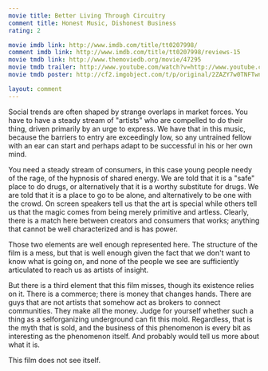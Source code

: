 ```yaml
---
movie title: Better Living Through Circuitry
comment title: Honest Music, Dishonest Business
rating: 2

movie imdb link: http://www.imdb.com/title/tt0207998/
comment imdb link: http://www.imdb.com/title/tt0207998/reviews-15
movie tmdb link: http://www.themoviedb.org/movie/47295
movie tmdb trailer: http://www.youtube.com/watch?v=http://www.youtube.com/watch?v=XUfOi0c5czM
movie tmdb poster: http://cf2.imgobject.com/t/p/original/2ZAZY7w0TNFTwni9BUfGsw5O7ON.jpg

layout: comment
---
```


Social trends are often shaped by strange overlaps in market forces. You have to have a steady stream of "artists" who are compelled to do their thing, driven primarily by an urge to express. We have that in this music, because the barriers to entry are exceedingly low, so any untrained fellow with an ear can start and perhaps adapt to be successful in his or her own mind.

You need a steady stream of consumers, in this case young people needy of the rage, of the hypnosis of shared energy. We are told that it is a "safe" place to do drugs, or alternatively that it is a worthy substitute for drugs. We are told that it is a place to go to be alone, and alternatively to be one with the crowd. On screen speakers tell us that the art is special while others tell us that the magic comes from being merely primitive and artless. Clearly, there is a match here between creators and consumers that works; anything that cannot be well characterized and is has power.

Those two elements are well enough represented here. The structure of the film is a mess, but that is well enough given the fact that we don't want to know what is going on, and none of the people we see are sufficiently articulated to reach us as artists of insight.

But there is a third element that this film misses, though its existence relies on it. There is a commerce; there is money that changes hands. There are guys that are not artists that somehow act as brokers to connect communities. They make all the money. Judge for yourself whether such a thing as a selforganizing underground can fit this mold. Regardless, that is the myth that is sold, and the business of this phenomenon is every bit as interesting as the phenomenon itself. And probably would tell us more about what it is.

This film does not see itself.